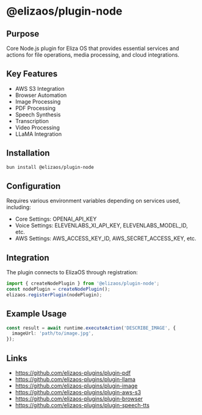 # @elizaos/plugin-node

## Purpose

Core Node.js plugin for Eliza OS that provides essential services and actions for file operations, media processing, and cloud integrations.

## Key Features

- AWS S3 Integration
- Browser Automation
- Image Processing
- PDF Processing
- Speech Synthesis
- Transcription
- Video Processing
- LLaMA Integration

## Installation

```bash
bun install @elizaos/plugin-node
```

## Configuration

Requires various environment variables depending on services used, including:

- Core Settings: OPENAI_API_KEY
- Voice Settings: ELEVENLABS_XI_API_KEY, ELEVENLABS_MODEL_ID, etc.
- AWS Settings: AWS_ACCESS_KEY_ID, AWS_SECRET_ACCESS_KEY, etc.

## Integration

The plugin connects to ElizaOS through registration:

```typescript
import { createNodePlugin } from '@elizaos/plugin-node';
const nodePlugin = createNodePlugin();
elizaos.registerPlugin(nodePlugin);
```

## Example Usage

```typescript
const result = await runtime.executeAction('DESCRIBE_IMAGE', {
  imageUrl: 'path/to/image.jpg',
});
```

## Links

- https://github.com/elizaos-plugins/plugin-pdf
- https://github.com/elizaos-plugins/plugin-llama
- https://github.com/elizaos-plugins/plugin-image
- https://github.com/elizaos-plugins/plugin-aws-s3
- https://github.com/elizaos-plugins/plugin-browser
- https://github.com/elizaos-plugins/plugin-speech-tts
